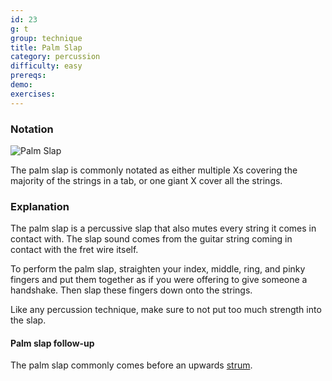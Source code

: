 ```yaml
---
id: 23
g: t
group: technique
title: Palm Slap
category: percussion
difficulty: easy
prereqs: 
demo: 
exercises:
---
```


### Notation

![Palm Slap]()

The palm slap is commonly notated as either multiple Xs covering the majority of the strings in a tab, or one giant X cover all the strings.

### Explanation

The palm slap is a percussive slap that also mutes every string it comes in contact with. The slap sound comes from the guitar string coming in contact with the <span class="tt" data-tip="the metal strips on your fretboard">fret wire</span> itself.

To perform the palm slap, straighten your index, middle, ring, and pinky fingers and put them together as if you were offering to give someone a handshake. Then slap these fingers down onto the strings.

Like any percussion technique, make sure to not put too much strength into the slap. 

#### Palm slap follow-up

The palm slap commonly comes before an upwards [strum](16).